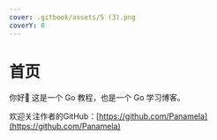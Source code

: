 ```yaml
---
cover: .gitbook/assets/5 (3).png
coverY: 0
---
```


# 首页

你好👋 这是一个 Go 教程，也是一个 Go 学习博客。

欢迎关注作者的GitHub：[https://github.com/Panamela](https://github.com/Panamela)
